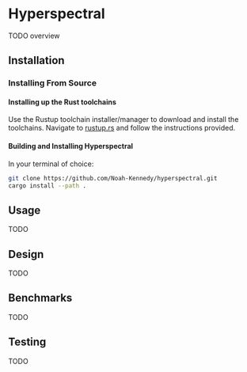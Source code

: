 # Hyperspectral
TODO overview

## Installation

### Installing From Source
#### Installing up the Rust toolchains
Use the Rustup toolchain installer/manager to download and install the toolchains.
Navigate to [rustup.rs](https://rustup.rs/) and follow the instructions provided.

#### Building and Installing Hyperspectral
In your terminal of choice:
```bash
git clone https://github.com/Noah-Kennedy/hyperspectral.git
cargo install --path .
```

## Usage
TODO

## Design
TODO

## Benchmarks
TODO

## Testing
TODO